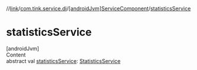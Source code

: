 //[link](../../index.md)/[com.tink.service.di](../index.md)/[[androidJvm]ServiceComponent](index.md)/[statisticsService](statistics-service.md)



# statisticsService  
[androidJvm]  
Content  
abstract val [statisticsService](statistics-service.md): [StatisticsService](../../com.tink.service.statistics/[android-jvm]-statistics-service/index.md)  



